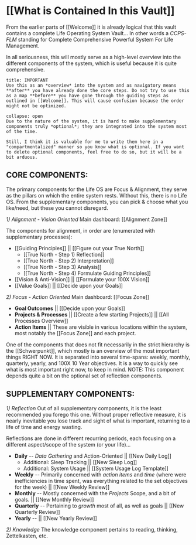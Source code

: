 # [[What is Contained In this Vault]]

From the earlier parts of [[Welcome]] it is already logical that this vault contains a complete Life Operating System Vault... In other words a *CCPS-FLM* standing for Complete Comprehensive Powerful System For Life Management.

In all seriousness, this will mostly serve as a high-level overview into the different components of the system, which is useful because it is quite comprehensive.

```ad-attention
title: IMPORTANT
Use this as an *overview* into the system and as navigatory means **after** you have already done the core steps. Do not try to use this as a map **before** you have gone through the guiding steps as outlined in [[Welcome]]. This will cause confusion because the order might not be optimized.
```

```ad-caution
collapse: open
Due to the nature of the system, it is hard to make supplementary components truly *optional*; they are integrated into the system most of the time.

Still, I think it is valuable for me to write them here in a "compartmentalized" manner so you know what is optional. If you want to delete optional components, feel free to do so, but it will be a bit arduous.
```

## **CORE COMPONENTS:**
The primary components for the Life OS are Focus & Alignment, they serve as the pillars on which the entire system rests. Without this, there is no Life OS. From the supplementary components, you can pick & choose what you like/need, but these you cannot disregard.

*1) Alignment - Vision Oriented*
Main dashboard: [[Alignment Zone]]

The components for alignment, in order are (enumerated with supplementary processes):
- [[Guiding Principles]] || [[Figure out your True North]]
	- [[True North - Step 1) Reflection]]
	- [[True North - Step 2) Interpretation]]
	- [[True North - Step 3) Analysis]]
	- [[True North - Step 4) Formulate Guiding Principles]]
- [[Vision & Anti-Vision]] || [[Formulate your 100X Vision]]
- [[Value Goals]] || [[Decide upon your Goals]]

*2) Focus - Action Oriented* 
Main dashboard: [[Focus Zone]]

- **Goal Outcomes** || [[Decide upon your Goals]]
- **Projects & Processes** || [[Create a few starting Projects]] || [[All Processes Overview]]
- **Action Items** || These are visible in various locations within the system, most notably the [[Focus Zone]] and each project.

One of the components that does not fit necessarily in the strict hierarchy is the [[Schwerpunkt]], which mostly is an overview of the most important things RIGHT NOW. It is separated into several time-spans: weekly, monthly, quarterly, yearly, and 100X 10 Year objectives. It is a way to quickly see what is most important right now, to keep in mind. 
	NOTE: This component depends quite a bit on the optional set of reflection components.

## **SUPPLEMENTARY COMPONENTS:**
*1) Reflection*
Out of all supplementary components, it is the least recommended you forego this one. Without proper reflective measure, it is nearly inevitable you lose track and sight of what is important, returning to a life of time and energy wasting.

Reflections are done in different recurring periods, each focusing on a different aspect/scope of the system (or your life)...

- **Daily** -- *Data Gathering* and Action-Oriented || [[New Daily Log]]
	- Additional: Sleep Tracking || [[New Sleep Log]]
	- Additional: System Usage || [[System Usage Log Template]]
- **Weekly** -- Primarily concerned with *action items* and *time* (where were inefficiencies in time spent, was everything related to the set objectives for the week) || [[New Weekly Review]]
- **Monthly** -- Mostly concerned with the *Projects* Scope, and a bit of goals. || [[New Monthly Review]]
- **Quarterly** -- Pertaining to *growth* most of all, as well as goals || [[New Quarterly Review]]
- **Yearly** -- || [[New Yearly Review]]

*2) Knowledge*
The knowledge component pertains to reading, thinking, Zettelkasten, etc.